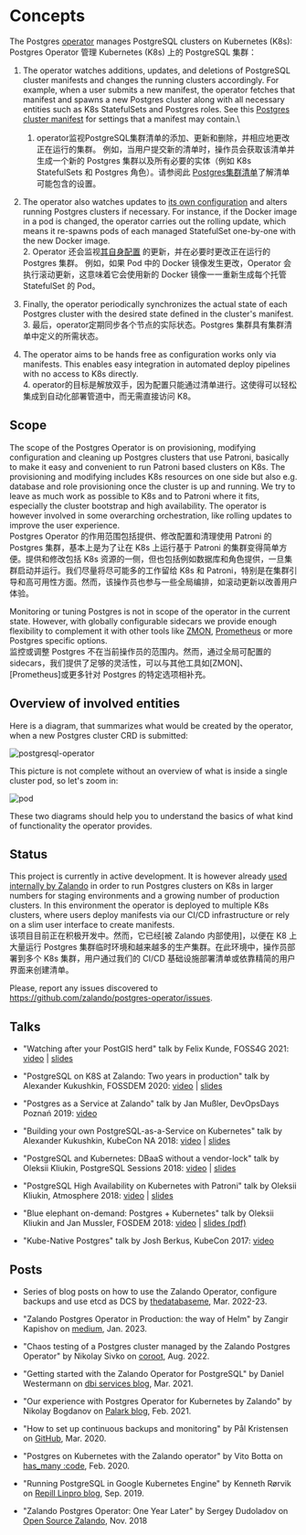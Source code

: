 <h1>Concepts</h1>

The Postgres [operator](https://coreos.com/blog/introducing-operators.html)
manages PostgreSQL clusters on Kubernetes (K8s):\
Postgres Operator 管理 Kubernetes (K8s) 上的 PostgreSQL 集群：

1. The operator watches additions, updates, and deletions of PostgreSQL cluster
   manifests and changes the running clusters accordingly.  For example, when a
   user submits a new manifest, the operator fetches that manifest and spawns a
   new Postgres cluster along with all necessary entities such as K8s
   StatefulSets and Postgres roles.  See this
   [Postgres cluster manifest](https://github.com/zalando/postgres-operator/blob/master/manifests/complete-postgres-manifest.yaml)
   for settings that a manifest may contain.\
   1. operator监视PostgreSQL集群清单的添加、更新和删除，并相应地更改正在运行的集群。
   例如，当用户提交新的清单时，操作员会获取该清单并生成一个新的 Postgres 集群以及所有必要的实体（例如 K8s StatefulSets 和 Postgres 角色）。请参阅此 [Postgres集群清单](manifests/complete-postgres-manifest.yaml)了解清单可能包含的设置。

2. The operator also watches updates to [its own configuration](https://github.com/zalando/postgres-operator/blob/master/manifests/configmap.yaml)
   and alters running Postgres clusters if necessary.  For instance, if the
   Docker image in a pod is changed, the operator carries out the rolling
   update, which means it re-spawns pods of each managed StatefulSet one-by-one
   with the new Docker image.\
   2. Operator 还会监视[其自身配置](manifests/configmap.yaml) 的更新，并在必要时更改正在运行的 Postgres 集群。  例如，如果 Pod 中的 Docker 镜像发生更改，Operator 会执行滚动更新，这意味着它会使用新的 Docker 镜像一一重新生成每个托管 StatefulSet 的 Pod。

3. Finally, the operator periodically synchronizes the actual state of each Postgres cluster with the desired state defined in the cluster's manifest.\
   3. 最后，operator定期同步各个节点的实际状态。Postgres 集群具有集群清单中定义的所需状态。

4. The operator aims to be hands free as configuration works only via manifests. This enables easy integration in automated deploy pipelines with no access to K8s directly.\
   4. operator的目标是解放双手，因为配置只能通过清单进行。这使得可以轻松集成到自动化部署管道中，而无需直接访问 K8。


## Scope

The scope of the Postgres Operator is on provisioning, modifying configuration
and cleaning up Postgres clusters that use Patroni, basically to make it easy
and convenient to run Patroni based clusters on K8s. The provisioning
and modifying includes K8s resources on one side but also e.g. database
and role provisioning once the cluster is up and running. We try to leave as
much work as possible to K8s and to Patroni where it fits, especially
the cluster bootstrap and high availability. The operator is however involved
in some overarching orchestration, like rolling updates to improve the user
experience.\
Postgres Operator 的作用范围包括提供、修改配置和清理使用 Patroni 的 Postgres 集群，基本上是为了让在 K8s 上运行基于 Patroni 的集群变得简单方便。提供和修改包括 K8s 资源的一侧，但也包括例如数据库和角色提供，一旦集群启动并运行。我们尽量将尽可能多的工作留给 K8s 和 Patroni，特别是在集群引导和高可用性方面。然而，该操作员也参与一些全局编排，如滚动更新以改善用户体验。

Monitoring or tuning Postgres is not in scope of the operator in the current
state. However, with globally configurable sidecars we provide enough
flexibility to complement it with other tools like [ZMON](https://opensource.zalando.com/zmon/),
[Prometheus](https://prometheus.io/) or more Postgres specific options.\
监控或调整 Postgres 不在当前操作员的范围内。然而，通过全局可配置的sidecars，我们提供了足够的灵活性，可以与其他工具如[ZMON]、[Prometheus]或更多针对 Postgres 的特定选项相补充。


## Overview of involved entities

Here is a diagram, that summarizes what would be created by the operator, when a
new Postgres cluster CRD is submitted:

![postgresql-operator](diagrams/operator.png "K8s resources, created by operator")

This picture is not complete without an overview of what is inside a single
cluster pod, so let's zoom in:

![pod](diagrams/pod.png "Database pod components")

These two diagrams should help you to understand the basics of what kind of
functionality the operator provides.

## Status

This project is currently in active development. It is however already
[used internally by Zalando](https://jobs.zalando.com/tech/blog/postgresql-in-a-time-of-kubernetes/)
in order to run Postgres clusters on K8s in larger numbers for staging
environments and a growing number of production clusters. In this environment
the operator is deployed to multiple K8s clusters, where users deploy
manifests via our CI/CD infrastructure or rely on a slim user interface to
create manifests.\
该项目目前正在积极开发中。然而，它已经[被 Zalando 内部使用]，以便在 K8 上大量运行 Postgres 集群临时环境和越来越多的生产集群。在此环境中，操作员部署到多个 K8s 集群，用户通过我们的 CI/CD 基础设施部署清单或依靠精简的用户界面来创建清单。

Please, report any issues discovered to https://github.com/zalando/postgres-operator/issues.

## Talks

- "Watching after your PostGIS herd" talk by Felix Kunde, FOSS4G 2021: [video](https://www.youtube.com/watch?v=T96FvjSv98A) | [slides](https://docs.google.com/presentation/d/1IICz2RsjNAcosKVGFna7io-65T2zBbGcBHFFtca24cc/edit?usp=sharing)

- "PostgreSQL on K8S at Zalando: Two years in production" talk by Alexander Kukushkin, FOSSDEM 2020: [video](https://fosdem.org/2020/schedule/event/postgresql_postgresql_on_k8s_at_zalando_two_years_in_production/) | [slides](https://fosdem.org/2020/schedule/event/postgresql_postgresql_on_k8s_at_zalando_two_years_in_production/attachments/slides/3883/export/events/attachments/postgresql_postgresql_on_k8s_at_zalando_two_years_in_production/slides/3883/PostgreSQL_on_K8s_at_Zalando_Two_years_in_production.pdf)

- "Postgres as a Service at Zalando" talk by Jan Mußler, DevOpsDays Poznań 2019: [video](https://www.youtube.com/watch?v=FiWS5m72XI8)

- "Building your own PostgreSQL-as-a-Service on Kubernetes" talk by Alexander Kukushkin, KubeCon NA 2018: [video](https://www.youtube.com/watch?v=G8MnpkbhClc) | [slides](https://static.sched.com/hosted_files/kccna18/1d/Building%20your%20own%20PostgreSQL-as-a-Service%20on%20Kubernetes.pdf)

- "PostgreSQL and Kubernetes: DBaaS without a vendor-lock" talk by Oleksii Kliukin, PostgreSQL Sessions 2018: [video](https://www.youtube.com/watch?v=q26U2rQcqMw) | [slides](https://speakerdeck.com/alexeyklyukin/postgresql-and-kubernetes-dbaas-without-a-vendor-lock)

- "PostgreSQL High Availability on Kubernetes with Patroni" talk by Oleksii Kliukin, Atmosphere 2018: [video](https://www.youtube.com/watch?v=cFlwQOPPkeg) | [slides](https://speakerdeck.com/alexeyklyukin/postgresql-high-availability-on-kubernetes-with-patroni)

- "Blue elephant on-demand: Postgres + Kubernetes" talk by Oleksii Kliukin and Jan Mussler, FOSDEM 2018: [video](https://fosdem.org/2018/schedule/event/blue_elephant_on_demand_postgres_kubernetes/) | [slides (pdf)](https://www.postgresql.eu/events/fosdem2018/sessions/session/1735/slides/59/FOSDEM%202018_%20Blue_Elephant_On_Demand.pdf)

- "Kube-Native Postgres" talk by Josh Berkus, KubeCon 2017: [video](https://www.youtube.com/watch?v=Zn1vd7sQ_bc)

## Posts

- Series of blog posts on how to use the Zalando Operator, configure backups and use etcd as DCS by [thedatabaseme](https://thedatabaseme.de/tag/zalando-operator/), Mar. 2022-23.

- "Zalando Postgres Operator in Production: the way of Helm" by Zangir Kapishov on [medium](https://medium.com/@zkapishov/zalando-postgres-operator-in-production-the-way-of-helm-ccfd639ccb2d), Jan. 2023.

- "Chaos testing of a Postgres cluster managed by the Zalando Postgres Operator" by Nikolay Sivko on [coroot](https://coroot.com/blog/chaos-testing-zalando-postgres-operator), Aug. 2022.

- "Getting started with the Zalando Operator for PostgreSQL" by Daniel Westermann on [dbi services blog](https://www.dbi-services.com/blog/getting-started-with-the-zalando-operator-for-postgresql/), Mar. 2021.

- "Our experience with Postgres Operator for Kubernetes by Zalando" by Nikolay Bogdanov on [Palark blog](https://blog.palark.com/our-experience-with-postgres-operator-for-kubernetes-by-zalando/), Feb. 2021.

- "How to set up continuous backups and monitoring" by Pål Kristensen on [GitHub](https://github.com/zalando/postgres-operator/issues/858#issuecomment-608136253), Mar. 2020.

- "Postgres on Kubernetes with the Zalando operator" by Vito Botta on [has_many :code](https://vitobotta.com/2020/02/05/postgres-kubernetes-zalando-operator/), Feb. 2020.

- "Running PostgreSQL in Google Kubernetes Engine" by Kenneth Rørvik on [Repill Linpro blog](https://www.redpill-linpro.com/techblog/2019/09/28/postgres-in-kubernetes.html), Sep. 2019.

- "Zalando Postgres Operator: One Year Later" by Sergey Dudoladov on [Open Source Zalando](https://opensource.zalando.com/blog/2018/11/postgres-operator/), Nov. 2018
